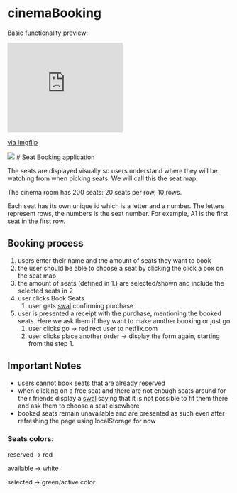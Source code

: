 # cinemaBooking

Basic functionality preview:
<div style="width:260px;max-width:100%;"><div style="height:0;padding-bottom:77.69%;position:relative;"><iframe width="260" height="202" style="position:absolute;top:0;left:0;width:100%;height:100%;" frameBorder="0" src="https://imgflip.com/embed/451a1f"></iframe></div><p><a href="https://imgflip.com/gif/451a1f">via Imgflip</a></p></div>
<a href="https://imgflip.com/gif/451a1f"><img src="https://imgflip.com/gif/451a1f.gif"></a>
# Seat Booking application

The seats are displayed visually so users understand where they will be watching from when picking seats. We will call this the seat map.

The cinema room has 200 seats: 20 seats per row, 10 rows.

Each seat has its own unique id which is a letter and a number. The letters represent rows, the numbers is the seat number. For example, A1 is the first seat in the first row.

## Booking process

1. users enter their name and the amount of seats they want to book
2. the user should be able to choose a seat by clicking the click a box on the seat map
3. the amount of seats (defined in 1.) are selected/shown and include the selected seats in 2
4. user clicks Book Seats
    1. user gets [swal](https://sweetalert.js.org/guides/) confirming purchase
5. user is presented a receipt with the purchase, mentioning the booked seats. Here we ask them if they want to make another booking or just go
    1. user clicks go → redirect user to netflix.com
    2. user clicks place another order → display the form again, starting from the step 1.

## Important Notes

- users cannot book seats that are already reserved
- when clicking on a free seat and there are not enough seats around for their friends display a [swal](https://sweetalert.js.org/guides/) saying that it is not possible to fit them there and ask them to choose a seat elsewhere
- booked seats remain unavailable and are presented as such even after refreshing the page using localStorage for now

### Seats colors:

reserved → red

available → white

selected → green/active color
